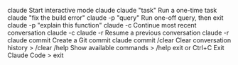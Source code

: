 claude	Start interactive mode	claude
claude "task"	Run a one-time task	claude "fix the build error"
claude -p "query"	Run one-off query, then exit	claude -p "explain this function"
claude -c	Continue most recent conversation	claude -c
claude -r	Resume a previous conversation	claude -r
claude commit	Create a Git commit	claude commit
/clear	Clear conversation history	> /clear
/help	Show available commands	> /help
exit or Ctrl+C	Exit Claude Code	> exit